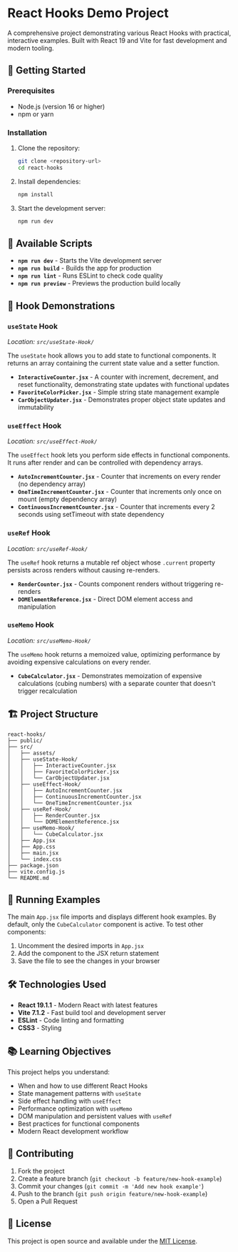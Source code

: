 # React Hooks Demo Project

A comprehensive project demonstrating various React Hooks with practical, interactive examples. Built with React 19 and Vite for fast development and modern tooling.

## 🚀 Getting Started

### Prerequisites

- Node.js (version 16 or higher)
- npm or yarn

### Installation

1. Clone the repository:
   ```bash
   git clone <repository-url>
   cd react-hooks
   ```

2. Install dependencies:
   ```bash
   npm install
   ```

3. Start the development server:
   ```bash
   npm run dev
   ```

## 📜 Available Scripts

- **`npm run dev`** - Starts the Vite development server
- **`npm run build`** - Builds the app for production
- **`npm run lint`** - Runs ESLint to check code quality
- **`npm run preview`** - Previews the production build locally

## 🎣 Hook Demonstrations

### `useState` Hook
*Location: `src/useState-Hook/`*

The `useState` hook allows you to add state to functional components. It returns an array containing the current state value and a setter function.

- **`InteractiveCounter.jsx`** - A counter with increment, decrement, and reset functionality, demonstrating state updates with functional updates
- **`FavoriteColorPicker.jsx`** - Simple string state management example
- **`CarObjectUpdater.jsx`** - Demonstrates proper object state updates and immutability

### `useEffect` Hook
*Location: `src/useEffect-Hook/`*

The `useEffect` hook lets you perform side effects in functional components. It runs after render and can be controlled with dependency arrays.

- **`AutoIncrementCounter.jsx`** - Counter that increments on every render (no dependency array)
- **`OneTimeIncrementCounter.jsx`** - Counter that increments only once on mount (empty dependency array)
- **`ContinuousIncrementCounter.jsx`** - Counter that increments every 2 seconds using setTimeout with state dependency

### `useRef` Hook
*Location: `src/useRef-Hook/`*

The `useRef` hook returns a mutable ref object whose `.current` property persists across renders without causing re-renders.

- **`RenderCounter.jsx`** - Counts component renders without triggering re-renders
- **`DOMElementReference.jsx`** - Direct DOM element access and manipulation

### `useMemo` Hook
*Location: `src/useMemo-Hook/`*

The `useMemo` hook returns a memoized value, optimizing performance by avoiding expensive calculations on every render.

- **`CubeCalculator.jsx`** - Demonstrates memoization of expensive calculations (cubing numbers) with a separate counter that doesn't trigger recalculation

## 🏗️ Project Structure

```
react-hooks/
├── public/
├── src/
│   ├── assets/
│   ├── useState-Hook/
│   │   ├── InteractiveCounter.jsx
│   │   ├── FavoriteColorPicker.jsx
│   │   └── CarObjectUpdater.jsx
│   ├── useEffect-Hook/
│   │   ├── AutoIncrementCounter.jsx
│   │   ├── ContinuousIncrementCounter.jsx
│   │   └── OneTimeIncrementCounter.jsx
│   ├── useRef-Hook/
│   │   ├── RenderCounter.jsx
│   │   └── DOMElementReference.jsx
│   ├── useMemo-Hook/
│   │   └── CubeCalculator.jsx
│   ├── App.jsx
│   ├── App.css
│   ├── main.jsx
│   └── index.css
├── package.json
├── vite.config.js
└── README.md
```

## 🧪 Running Examples

The main `App.jsx` file imports and displays different hook examples. By default, only the `CubeCalculator` component is active. To test other components:

1. Uncomment the desired imports in `App.jsx`
2. Add the component to the JSX return statement
3. Save the file to see the changes in your browser

## 🛠️ Technologies Used

- **React 19.1.1** - Modern React with latest features
- **Vite 7.1.2** - Fast build tool and development server
- **ESLint** - Code linting and formatting
- **CSS3** - Styling

## 📚 Learning Objectives

This project helps you understand:

- When and how to use different React Hooks
- State management patterns with `useState`
- Side effect handling with `useEffect`
- Performance optimization with `useMemo`
- DOM manipulation and persistent values with `useRef`
- Best practices for functional components
- Modern React development workflow

## 🤝 Contributing

1. Fork the project
2. Create a feature branch (`git checkout -b feature/new-hook-example`)
3. Commit your changes (`git commit -m 'Add new hook example'`)
4. Push to the branch (`git push origin feature/new-hook-example`)
5. Open a Pull Request

## 📝 License

This project is open source and available under the [MIT License](LICENSE).